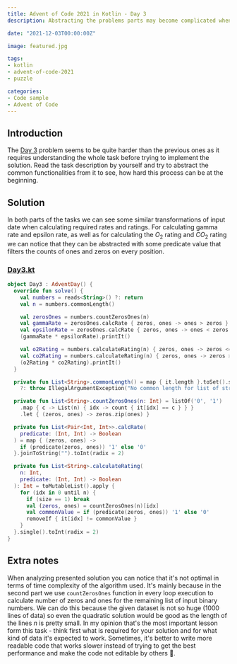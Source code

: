 ```yaml
---
title: Advent of Code 2021 in Kotlin - Day 3
description: Abstracting the problems parts may become complicated when the problem needs understanding the whole its content before trying to implement some smaller parts. Let's see how we deal with it in Day 3 of Advent of Code.

date: "2021-12-03T00:00:00Z"

image: featured.jpg

tags:
- kotlin
- advent-of-code-2021
- puzzle

categories:
- Code sample
- Advent of Code
---
```


## Introduction

The [Day 3](https://adventofcode.com/2021/day/3) problem seems to be quite harder than the previous ones as it
requires understanding the whole task before trying to implement the solution. Read the task description by
yourself and try to abstract the common functionalities from it to see, how hard this process can be at the
beginning.

## Solution

In both parts of the tasks we can see some similar transformations of input date when calculating required rates
and ratings. For calculating gamma rate and epsilon rate, as well as for calculating the $O_2$ rating and $CO_2$
rating we can notice that they can be abstracted with some predicate value that filters the counts of ones and zeros
on every position.

### [Day3.kt](https://github.com/avan1235/advent-of-code-2021/blob/master/src/main/kotlin/Day3.kt)
```kotlin
object Day3 : AdventDay() {
  override fun solve() {
    val numbers = reads<String>() ?: return
    val n = numbers.commonLength()

    val zerosOnes = numbers.countZerosOnes(n)
    val gammaRate = zerosOnes.calcRate { zeros, ones -> ones > zeros }
    val epsilonRate = zerosOnes.calcRate { zeros, ones -> ones < zeros }
    (gammaRate * epsilonRate).printIt()

    val o2Rating = numbers.calculateRating(n) { zeros, ones -> zeros <= ones }
    val co2Rating = numbers.calculateRating(n) { zeros, ones -> zeros > ones }
    (o2Rating * co2Rating).printIt()
  }

  private fun List<String>.commonLength() = map { it.length }.toSet().singleOrNull()
    ?: throw IllegalArgumentException("No common length for list of strings: $this")

  private fun List<String>.countZerosOnes(n: Int) = listOf('0', '1')
    .map { c -> List(n) { idx -> count { it[idx] == c } } }
    .let { (zeros, ones) -> zeros.zip(ones) }

  private fun List<Pair<Int, Int>>.calcRate(
    predicate: (Int, Int) -> Boolean
  ) = map { (zeros, ones) ->
    if (predicate(zeros, ones)) '1' else '0'
  }.joinToString("").toInt(radix = 2)

  private fun List<String>.calculateRating(
    n: Int,
    predicate: (Int, Int) -> Boolean
  ): Int = toMutableList().apply {
    for (idx in 0 until n) {
      if (size == 1) break
      val (zeros, ones) = countZerosOnes(n)[idx]
      val commonValue = if (predicate(zeros, ones)) '1' else '0'
      removeIf { it[idx] != commonValue }
    }
  }.single().toInt(radix = 2)
}
```

## Extra notes

When analyzing presented solution you can notice that it's not optimal in terms of time complexity of the
algorithm used. It's mainly because in the second part we use `countZerosOnes` function in every loop execution
to calculate number of zeros and ones for the remaining list of input binary numbers. We can do this because the
given dataset is not so huge (1000 lines of data) so even the quadratic solution would be good as the length
of the lines $n$ is pretty small. In my opinion that's the most important lesson form this task - think first
what is required for your solution and for what kind of data it's expected to work. Sometimes, it's better
to write more readable code that works slower instead of trying to get the best performance and make the code
not editable by others 🙈.
